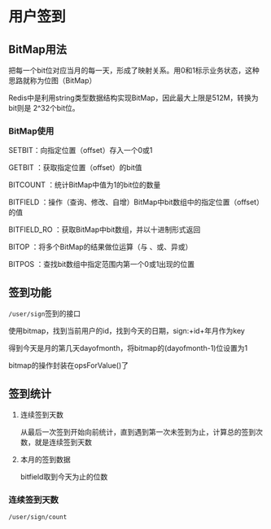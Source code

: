 # 用户签到

## BitMap用法

把每一个bit位对应当月的每一天，形成了映射关系。用0和1标示业务状态，这种思路就称为位图（BitMap）

Redis中是利用string类型数据结构实现BitMap，因此最大上限是512M，转换为bit则是 2^32个bit位。

### BitMap使用

SETBIT：向指定位置（offset）存入一个0或1

GETBIT ：获取指定位置（offset）的bit值

BITCOUNT ：统计BitMap中值为1的bit位的数量

BITFIELD ：操作（查询、修改、自增）BitMap中bit数组中的指定位置（offset）的值

BITFIELD_RO ：获取BitMap中bit数组，并以十进制形式返回

BITOP ：将多个BitMap的结果做位运算（与 、或、异或）

BITPOS ：查找bit数组中指定范围内第一个0或1出现的位置

## 签到功能

`/user/sign`签到的接口

使用bitmap，找到当前用户的id，找到今天的日期，sign:+id+年月作为key

得到今天是月的第几天dayofmonth，将bitmap的(dayofmonth-1)位设置为1

bitmap的操作封装在opsForValue()了

## 签到统计

1. 连续签到天数

    从最后一次签到开始向前统计，直到遇到第一次未签到为止，计算总的签到次数，就是连续签到天数

2. 本月的签到数据

    bitfield取到今天为止的位数

### 连续签到天数

`/user/sign/count`


